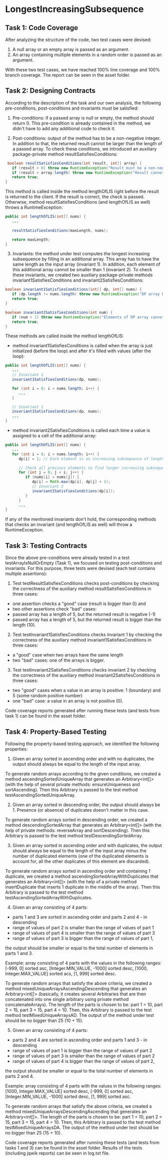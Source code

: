 # LongestIncreasingSubsequence

## Task 1: Code Coverage

After analyzing the structure of the code, two test cases were devised:
1) A null array or an empty array is passed as an argument.
2) An array containing multiple elements in a random order is passed as an argument.

With these two test cases, we have reached 100% line coverage and 100% branch coverage. The report can be seen in the asset folder.

## Task 2: Designing Contracts

According to the description of the task and our own analysis, the following pre-conditions, post-conditions and invariants must be satisfied:
1) Pre-conditions: if a passed array is null or empty, the method should return 0. This pre-condition is already contained in the method, we didn't have to add any additional code to check it.

2) Post-conditions: output of the method has to be a non-negative integer. In addition to that, the returned result cannot be larger than the length of a passed array. 
To check these conditions, we introduced an auxiliary package-private method resultSatisfiesConditions:
```java
 boolean resultSatisfiesConditions(int result, int[] array) {
   if (result < 0) throw new RuntimeException("Result must be a non-negative integer");
   if (result > array.length) throw new RuntimeException("Result cannot be bigger that the length of the input array");
   return true;
}
```
This method is called inside the method lengthOfLIS right before the result is returned to the client. If the result is correct, the check is passed. Otherwise, method resultSatisfiesConditions (and lengthOfLIS as well) throws a RuntimeException:
```java
public int lengthOfLIS(int[] nums) {
   ...
   
   resultSatisfiesConditions(maxLength, nums);

   return maxLength;
}
```
3) Invariants: the method under test computes the longest increasing subsequence by filling in an additional array. This array has to have the same length as the input array (invariant 1). 
In addition, each element of this additional array cannot be smaller than 1 (invariant 2). To check these invariants, we created two auxiliary package-private methods invariant1SatisfiesConditions and invariant2SatisfiesConditions:
```java
boolean invariant1SatisfiesConditions(int[] dp, int[] nums) {
   if (dp.length != nums.length) throw new RuntimeException("DP array has to have the same length as the input array");
   return true;
}

boolean invariant2SatisfiesConditions(int num) {
   if (num < 1) throw new RuntimeException("Elements of DP array cannot be smaller than 1");
   return true;
}
```
These methods are called inside the method lengthOfLIS:
- method invariant1SatisfiesConditions is called when the array is just initialized (before the loop) and after it's filled with values (after the loop):
```java
public int lengthOfLIS(int[] nums) {
   ...
   // Invariant 1
   invariant1SatisfiesConditions(dp, nums);

   for (int i = 0; i < nums.length; i++) {
      ...
   }

   // Invariant 1
   invariant1SatisfiesConditions(dp, nums);
   ...
}
```
- method invariant2SatisfiesConditions is called each time a value is assigned to a cell of the additional array:
```java
public int lengthOfLIS(int[] nums) {
   ...
   for (int i = 0; i < nums.length; i++) {
      dp[i] = 1; // Each element is an increasing subsequence of length 1

      // Check all previous elements to find longer increasing subsequences
      for (int j = 0; j < i; j++) {
         if (nums[i] > nums[j]) {
            dp[i] = Math.max(dp[i], dp[j] + 1);
            // Invariant 2
            invariant2SatisfiesConditions(dp[i]);
         }
      }
      ...
}
```

If any of the mentioned invariants don't hold, the corresponding methods that checks an invariant (and lengthOfLIS as well) will throw a RuntimeException.

## Task 3: Testing Contracts

Since the above pre-conditions were already tested in a test testArrayIsNullOrEmpty (Task 1), we focused on testing post-conditions and invariants.
For this purpose, three tests were devised (each test contains multiple assertions):
1) Test testResultSatisfiesConditions checks post-conditions by checking the correctness of the auxiliary method resultSatisfiesConditions in three cases: 
- one assertion checks a "good" case (result is bigger than 0) and 
- two other assertions check "bad" cases:
- passed array has a length of 5, but the returned result is negative (-1)
- passed array has a length of 5, but the returned result is bigger than the length (10).

2) Test testInvariant1SatisfiesConditions checks invariant 1 by checking the correctness of the auxiliary method invariant1SatisfiesConditions in three cases: 
- a "good" case when two arrays have the same length
- two "bad" cases: one of the arrays is bigger.

3) Test testInvariant2SatisfiesConditions checks invariant 2 by checking the correctness of the auxiliary method invariant2SatisfiesConditions in three cases:
- two "good" cases when a value in an array is positive: 1 (boundary) and 5 (some random positive number)
- one "bad" case: a value in an array is not positive (0).

Code coverage reports generated after running these tests (and tests from task 1) can be found in the asset folder.

## Task 4: Property-Based Testing

Following the property-based testing approach, we identified the following properties:
1) Given an array sorted in ascending order and with no duplicates, the output should always be equal to the length of the input array.

To generate random arrays according to the given conditions, we created a method ascendingSortedUniqueArray that generates an Arbitrary<int[]> 
(with the help of several private methods: ensureUniqueness and sortAscending). Then this Arbitrary is passed to the test method testAscendingSortedUniqueArray.

2) Given an array sorted in descending order, the output should always be 1. Presence (or absence) of duplicates doesn't matter in this case.

To generate random arrays sorted in descending order, we created a method descendingSortedArray that generates an Arbitrary<int[]>
(with the help of private methods: reverseArray and sortDescending). Then this Arbitrary is passed to the test method testDescendingSortedArray.

3) Given an array sorted in ascending order and with duplicates, the output should always be equal to the length of the input array minus the number of duplicated elements 
(one of the duplicated elements is account for, all the other duplicates of this element are discarded).

To generate random arrays sorted in ascending order and containing 1 duplicate, we created a method ascendingSortedArrayWithDuplicates that generates an Arbitrary<int[]>
(with the help of a private method insertDuplicate that inserts 1 duplicate in the middle of the array). Then this Arbitrary is passed to the test method testAscendingSortedArrayWithDuplicates.

4) Given an array consisting of 4 parts:
- parts 1 and 3 are sorted in ascending order and parts 2 and 4 - in descending
- range of values of part 2 is smaller than the range of values of part 1
- range of values of part 4 is smaller than the range of values of part 3
- range of values of part 3 is bigger than the range of values of part 1,

the output should be smaller or equal to the total number of elements in parts 1 and 3.

Example: array consisting of 4 parts with the values in the following ranges: [-999, 0] sorted asc, [Integer.MIN_VALUE, -1000] sorted desc, [1000, Integer.MAX_VALUE] sorted acs, [1, 999] sorted desc. 

To generate random arrays that satisfy the above criteria, we created a method mixedUniqueArraysAscendingDescending that generates an Arbitrary<int[]> 
(basically, it creates several Arbitraries that are then concatenated into one single arbitrary using private method concatenateArrays). 
The length of the parts is chosen to be: part 1 = 10, part 2 = 15, part 3 = 15, part 4 = 10.
Then, this Arbitrary is passed to the test method testMixedUniqueArraysAD. The output of the method under test should be no bigger than 25 (10 + 15).

5) Given an array consisting of 4 parts:
- parts 2 and 4 are sorted in ascending order and parts 1 and 3 - in descending
- range of values of part 1 is bigger than the range of values of part 2
- range of values of part 3 is smaller than the range of values of part 2
- range of values of part 4 is bigger than the range of values of part 2, 

the output should be smaller or equal to the total number of elements in parts 2 and 4.

Example: array consisting of 4 parts with the values in the following ranges: [1000, Integer.MAX_VALUE] sorted desc, [-999, 0] sorted asc, [Integer.MIN_VALUE, -1000] sorted desc, [1, 999] sorted asc.

To generate random arrays that satisfy the above criteria, we created a method mixedUniqueArraysDescendingAscending that generates an Arbitrary<int[]>.
The length of the parts is chosen to be: part 1 = 10, part 2 = 15, part 3 = 15, part 4 = 10.
Then, this Arbitrary is passed to the test method testMixedUniqueArraysDA. The output of the method under test should be no bigger than 25 (15 + 10).

Code coverage reports generated after running these tests (and tests from tasks 1 and 3) can be found in the asset folder. Results of the tests (including jqwik reports) can be seen in log.txt file.
